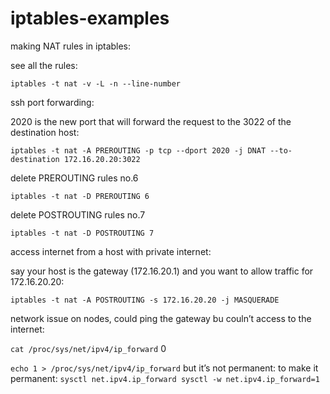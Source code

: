 # iptables-examples

making NAT rules in iptables:

see all the rules:

`iptables -t nat -v -L -n --line-number`

ssh port forwarding:

2020 is the new port that will forward the request to the 3022 of the destination host:

`iptables -t nat -A PREROUTING -p tcp --dport 2020 -j DNAT --to-destination 172.16.20.20:3022`

delete PREROUTING rules no.6

`iptables -t nat -D PREROUTING 6`

delete POSTROUTING rules no.7

`iptables -t nat -D POSTROUTING 7`

access internet from a host with private internet:

say your host is the gateway (172.16.20.1) and you want to allow traffic for 172.16.20.20:

`iptables -t nat -A POSTROUTING -s 172.16.20.20 -j MASQUERADE`

network issue on nodes, could ping the gateway bu couln’t access to the internet:

`cat /proc/sys/net/ipv4/ip_forward`
0

`echo 1 > /proc/sys/net/ipv4/ip_forward`
but it’s not permanent:
to make it permanent:
`sysctl net.ipv4.ip_forward
sysctl -w net.ipv4.ip_forward=1`
